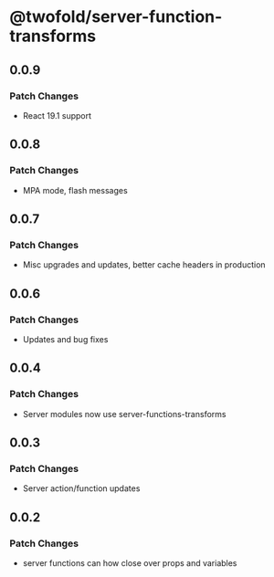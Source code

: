 # @twofold/server-function-transforms

## 0.0.9

### Patch Changes

- React 19.1 support

## 0.0.8

### Patch Changes

- MPA mode, flash messages

## 0.0.7

### Patch Changes

- Misc upgrades and updates, better cache headers in production

## 0.0.6

### Patch Changes

- Updates and bug fixes

## 0.0.4

### Patch Changes

- Server modules now use server-functions-transforms

## 0.0.3

### Patch Changes

- Server action/function updates

## 0.0.2

### Patch Changes

- server functions can how close over props and variables
